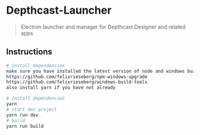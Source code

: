 # Depthcast-Launcher

> Electron launcher and manager for Depthcast Designer and related apps

## Instructions

``` bash
# install dependencies
make sure you have installed the latest version of node and windows build tools:
https://github.com/felixrieseberg/npm-windows-upgrade
https://github.com/felixrieseberg/windows-build-tools
also install yarn if you have not already

# install dependencies
yarn
# start dev project
yarn run dev
# build
yarn run build

```
